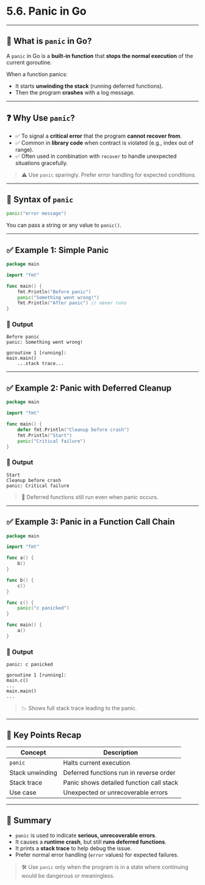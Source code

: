 # 5.6. Panic in Go

---

## 📌 What is `panic` in Go?

A `panic` in Go is a **built-in function** that **stops the normal execution** of the current goroutine.

When a function panics:

* It starts **unwinding the stack** (running deferred functions).
* Then the program **crashes** with a log message.

---

## ❓ Why Use `panic`?

* ✅ To signal a **critical error** that the program **cannot recover from**.
* ✅ Common in **library code** when contract is violated (e.g., index out of range).
* ✅ Often used in combination with `recover` to handle unexpected situations gracefully.

> ⚠️ Use `panic` sparingly. Prefer error handling for expected conditions.

---

## 🧾 Syntax of `panic`

```go
panic("error message")
```

You can pass a string or any value to `panic()`.

---

## ✅ Example 1: Simple Panic

```go
package main

import "fmt"

func main() {
    fmt.Println("Before panic")
    panic("Something went wrong!")
    fmt.Println("After panic") // never runs
}
```

### 🧪 Output

```
Before panic
panic: Something went wrong!

goroutine 1 [running]:
main.main()
    ...stack trace...
```

---

## ✅ Example 2: Panic with Deferred Cleanup

```go
package main

import "fmt"

func main() {
    defer fmt.Println("Cleanup before crash")
    fmt.Println("Start")
    panic("Critical failure")
}
```

### 🧪 Output

```
Start
Cleanup before crash
panic: Critical failure
```

> 🔄 Deferred functions still run even when panic occurs.

---

## ✅ Example 3: Panic in a Function Call Chain

```go
package main

import "fmt"

func a() {
    b()
}

func b() {
    c()
}

func c() {
    panic("c panicked")
}

func main() {
    a()
}
```

### 🧪 Output

```
panic: c panicked

goroutine 1 [running]:
main.c()
...
main.main()
...
```

> 📉 Shows full stack trace leading to the panic.

---

## 🧷 Key Points Recap

| Concept         | Description                              |
| --------------- | ---------------------------------------- |
| `panic`         | Halts current execution                  |
| Stack unwinding | Deferred functions run in reverse order  |
| Stack trace     | Panic shows detailed function call stack |
| Use case        | Unexpected or unrecoverable errors       |

---

## 🧭 Summary

* `panic` is used to indicate **serious, unrecoverable errors**.
* It causes a **runtime crash**, but still **runs deferred functions**.
* It prints a **stack trace** to help debug the issue.
* Prefer normal error handling (`error` values) for expected failures.

> 🛠️ Use `panic` only when the program is in a state where continuing would be dangerous or meaningless.
